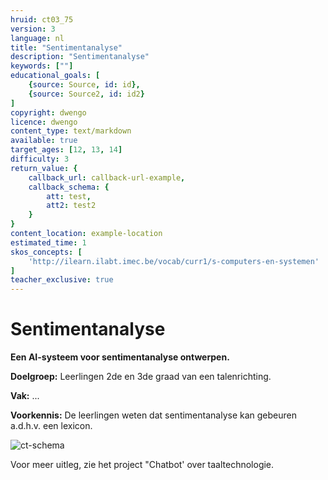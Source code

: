 ```yaml
---
hruid: ct03_75
version: 3
language: nl
title: "Sentimentanalyse"
description: "Sentimentanalyse"
keywords: [""]
educational_goals: [
    {source: Source, id: id}, 
    {source: Source2, id: id2}
]
copyright: dwengo
licence: dwengo
content_type: text/markdown
available: true
target_ages: [12, 13, 14]
difficulty: 3
return_value: {
    callback_url: callback-url-example,
    callback_schema: {
        att: test,
        att2: test2
    }
}
content_location: example-location
estimated_time: 1
skos_concepts: [
    'http://ilearn.ilabt.imec.be/vocab/curr1/s-computers-en-systemen'
]
teacher_exclusive: true
---
```

# Sentimentanalyse

**Een AI-systeem voor sentimentanalyse ontwerpen.**

**Doelgroep:** Leerlingen 2de en 3de graad van een talenrichting.

**Vak:** ...

**Voorkennis:** De leerlingen weten dat sentimentanalyse kan gebeuren a.d.h.v. een lexicon.

![ct-schema](@learning-object/m_ct03_75/nl/3)

Voor meer uitleg, zie het project "Chatbot' over taaltechnologie. 
